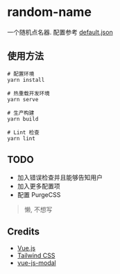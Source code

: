 # random-name

一个随机点名器.
配置参考 [default.json](/public/default.json)

## 使用方法
```shell
# 配置环境
yarn install

# 热重载开发环境
yarn serve

# 生产构建
yarn build

# Lint 检查
yarn lint
```

## TODO
* 加入错误检查并且能够告知用户
* 加入更多配置项
* 配置 PurgeCSS

> 懒, 不想写

## Credits
* [Vue.js](https://vuejs.org/)
* [Tailwind CSS](https://tailwindcss.com/)
* [vue-js-modal](https://github.com/euvl/vue-js-modal)

